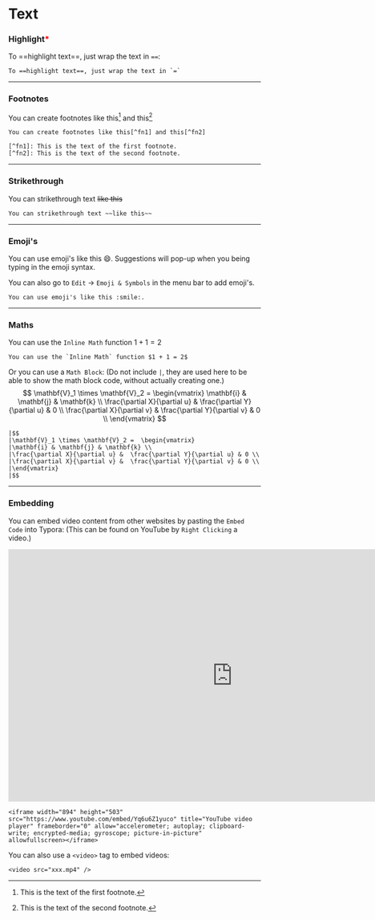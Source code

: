 # Text



### Highlight<span style="color: red">*</span> 

To ==highlight text==, just wrap the text in `==`:

~~~
To ==highlight text==, just wrap the text in `=`
~~~



---



### Footnotes

You can create footnotes like this[^fn1] and this[^fn2]

[^fn1]: This is the text of the first footnote.
[^fn2]: This is the text of the second footnote.

~~~
You can create footnotes like this[^fn1] and this[^fn2]

[^fn1]: This is the text of the first footnote.
[^fn2]: This is the text of the second footnote.
~~~



---



### Strikethrough

You can strikethrough text ~~like this~~

~~~
You can strikethrough text ~~like this~~
~~~



---



### Emoji's 

You can use emoji's like this :smile:. Suggestions will pop-up when you being typing in the emoji syntax.

You can also go to `Edit` -> `Emoji & Symbols` in the menu bar to add emoji's.

~~~
You can use emoji's like this :smile:.
~~~

 

---



### Maths

You can use the `Inline Math` function $1 + 1 = 2$

~~~
You can use the `Inline Math` function $1 + 1 = 2$
~~~



Or you can use a `Math Block`: (Do not include `|`, they are used here to be able to show the math block code, without actually creating one.)
$$
\mathbf{V}_1 \times \mathbf{V}_2 =  \begin{vmatrix}
\mathbf{i} & \mathbf{j} & \mathbf{k} \\
\frac{\partial X}{\partial u} &  \frac{\partial Y}{\partial u} & 0 \\
\frac{\partial X}{\partial v} &  \frac{\partial Y}{\partial v} & 0 \\
\end{vmatrix}
$$

~~~
|$$
|\mathbf{V}_1 \times \mathbf{V}_2 =  \begin{vmatrix}
|\mathbf{i} & \mathbf{j} & \mathbf{k} \\
|\frac{\partial X}{\partial u} &  \frac{\partial Y}{\partial u} & 0 \\
|\frac{\partial X}{\partial v} &  \frac{\partial Y}{\partial v} & 0 \\
|\end{vmatrix}
|$$
~~~



---



### Embedding

You can embed video content from other websites by pasting the `Embed Code` into Typora: (This can be found on YouTube by `Right Clicking` a video.)



<iframe width="894" height="503" src="https://www.youtube.com/embed/Yq6u6Z1yuco" title="YouTube video player" frameborder="0" allow="accelerometer; autoplay; clipboard-write; encrypted-media; gyroscope; picture-in-picture" allowfullscreen></iframe>

~~~
<iframe width="894" height="503" src="https://www.youtube.com/embed/Yq6u6Z1yuco" title="YouTube video player" frameborder="0" allow="accelerometer; autoplay; clipboard-write; encrypted-media; gyroscope; picture-in-picture" allowfullscreen></iframe>
~~~



You can also use a `<video>` tag to embed videos:

~~~
<video src="xxx.mp4" />
~~~

